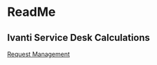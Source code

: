 # ReadMe
## Ivanti Service Desk Calculations

[Request Management](https://github.com/rmarlatt/calculations/blob/master/REQUEST.md)